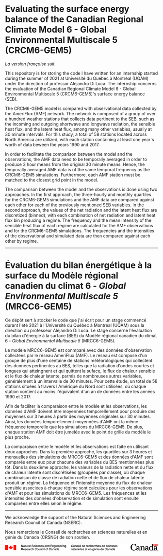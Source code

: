 #  Evaluating the surface energy balance of the Canadian Regional Climate Model 6 - Global Environmental Multiscale 5 (CRCM6-GEM5)

*La version française suit.*

This repository is for storing the code I have written for an internship started during the summer of 2021 at Université du Québec à Montréal (UQÀM) under the direction of professor Alejandro Di Luca. The internship concerns the evaluation of the Canadian Regional Climate Model 6 - Global Environmental Multiscale 5 (CRCM6-GEM5)'s surface energy balance (SEB).

The CRCM6-GEM5 model is compared with observational data collected by the AmeriFlux (AMF) network. The network is composed of a group of over a hundred weather stations that collects data pertinent to the SEB, such as the incoming and outgoing shortwave and longwave radiation, the sensible heat flux, and the latent heat flux, among many other variables, usually at 30 minute intervals. For this study, a total of 58 stations located across North America are utilized, with each station containing at least one year's worth of data beween the years 1990 and 2017.

In order to facilitate the comparison between the model and the observations, the AMF data need to be temporally averaged in order to produce 3 hour means from the original 30 minute means. Hence, the temporally averaged AMF data is of the same temporal frequency as the CRCM6-GEM5 simulations. Furthermore, each AMF station must be matched to the closest grid point in the model.

The comparison between the model and the observations is done using two approaches. In the first approach, the three-hourly and monthly quartiles for the CRCM6-GEM5 simulations and the AMF data are compared against each other for each of the previously mentioned SEB variables. In the second approach, the values of the net radiation and the latent heat flux are discretized (binned), with each combination of net radiation and latent heat flux bin producing a regime. The frequency and the mean intensity of the sensible heat flux of each regime are calculated for the AMF observations and for the CRCM6-GEM5 simulations. The frequencies and the intensities of the observational and simulated data are then compared against each other by regime.

___

# Évaluation du bilan énergétique à la surface du Modèle régional canadien du climat 6 - *Global Environmental Multiscale 5* (MRCC6-GEM5)

Ce dépôt sert à stocker le code que j'ai écrit pour un stage commencé durant l'été 2021 à l'Université du Québec à Montréal (UQÀM) sous la direction du professeur Alejandro Di Luca. Le stage concerne l'évaluation du bilan d'énergie à la surface (BES) du Modèle régional canadien du climat 6 - *Global Environmental Multiscale 5* (MRCC6-GEM5).

Le modèle MRCC6-GEM5 est conmparé avec des données d'observation collectées par le réseau AmeriFlux (AMF). Le réseau est composé d'un groupe de plus d'une centaine de stations météorologiques qui collectent des données pertinentes au BES, telles que la radiation d'ondes courtes et longues qui atteingnent et qui quittent la suface, le flux de chaleur sensible et le flux de chaleur latente, parmis de nombreuses autres variables, généralement à un intervalle de 30 minutes. Pour cette étude, un total de 58 stations situées à travers l'Amérique du Nord sont utilisées, où chaque station contient au moins l'équivalent d'un an de données entre les années 1990 et 2017.

Afin de faciliter la comparaison entre le modèle et les observations, les données d'AMF doivent être moyennées temporellement pour produire des moyennes sur 3 heures à partir des moyennes originales sur 30 minutes. Ainsi, les données temporellement moyennées d'AMF ont la même fréquence temporelle que les simulations du MRCC6-GEM5. De plus, chaque station AMF doit être jumelée avec le point de grille du modèle le plus proche.

La comparaison entre le modèle et les observations est faite en utilisant deux approches. Dans la première approche, les quartiles sur 3 heures et mensuelles des simulations du MRCC6-GEM5 et des données d'AMF sont comparés entre eux pour chacune des variables du BES mentionnées plus tôt. Dans la deuxième approche, les valeurs de la radiation nette et du flux de chaleur latente sont discrétisées (groupées par classe), où chaque combinaison de classe de radiation nette et de flux de chaleur latente produit un régime. La fréquence et l'intensité moyenne du flux de chaleur sensible associées à chaque régime sont calculées pour les observations d'AMF et pour les simulations du MRCC6-GEM5. Les fréquences et les intensités des données d'observation et de simulation sont ensuite comparées entre elles selon le régime.

___

We acknowledge the support of the Natural Sciences and Engineering Research Council of Canada (NSERC).

Nous remercions le Conseil de recherches en sciences naturelles et en génie du Canada (CRSNG) de son soutien.

![alt text](https://github.com/ElComeau/CRCM6-GEM5_EnergyBalance/blob/main/NSERC_FIP_RGB.jpg)
